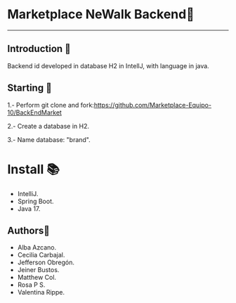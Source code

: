 Marketplace NeWalk Backend📌
============

***

## Introduction 🚀 
Backend id developed in database H2 in IntellJ, with language in java.

## Starting 🎑 

1.- Perform git clone and fork:https://github.com/Marketplace-Equipo-10/BackEndMarket

2.- Create a database in H2.

3.- Name database: "brand".

# Install 📚 
- IntelliJ.
- Spring Boot.
- Java 17.

## Authors👾 
* Alba Azcano.
* Cecilia Carbajal.
* Jefferson Obregón.
* Jeiner Bustos.
* Matthew Col.
* Rosa P S.
* Valentina Rippe.



